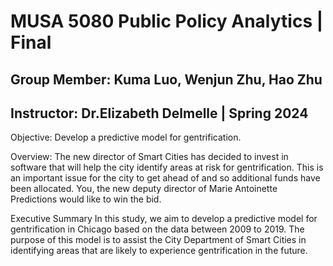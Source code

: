 # MUSA 5080 Public Policy Analytics | Final

## Group Member: Kuma Luo, Wenjun Zhu, Hao Zhu
## Instructor: Dr.Elizabeth Delmelle | Spring 2024 

Objective: Develop a predictive model for gentrification.

Overview: The new director of Smart Cities has decided to invest in software that will help the city identify areas at risk for gentrification. This is an important issue for the city to get ahead of and so additional funds have been allocated. You, the new deputy director of Marie Antoinette Predictions would like to win the bid.

Executive Summary 
In this study, we aim to develop a predictive model for gentrification in Chicago based on the data between 2009 to 2019. The purpose of this model is to assist the City Department of Smart Cities in identifying areas that are likely to experience gentrification in the future. 
